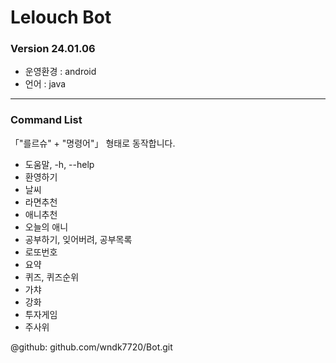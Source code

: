 # Lelouch Bot
### Version 24.01.06

- 운영환경 : android
- 언어 : java

---

### Command List

 「"를르슈" + "명령어"」 형태로 동작합니다.

   - 도움말, -h, --help
   - 환영하기
   - 날씨
   - 라면추천
   - 애니추천
   - 오늘의 애니
   - 공부하기, 잊어버려, 공부목록
   - 로또번호
   - 요약
   - 퀴즈, 퀴즈순위
   - 가챠
   - 강화
   - 투자게임
   - 주사위

@github: github.com/wndk7720/Bot.git
